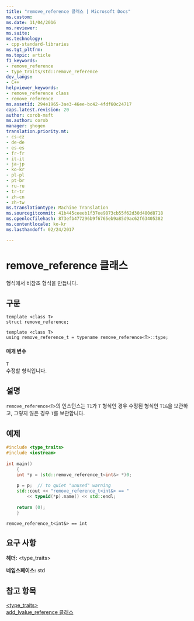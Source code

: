 ```yaml
---
title: "remove_reference 클래스 | Microsoft Docs"
ms.custom: 
ms.date: 11/04/2016
ms.reviewer: 
ms.suite: 
ms.technology:
- cpp-standard-libraries
ms.tgt_pltfrm: 
ms.topic: article
f1_keywords:
- remove_reference
- type_traits/std::remove_reference
dev_langs:
- C++
helpviewer_keywords:
- remove_reference class
- remove_reference
ms.assetid: 294e1965-3ae3-46ee-bc42-4fdf60c24717
caps.latest.revision: 20
author: corob-msft
ms.author: corob
manager: ghogen
translation.priority.mt:
- cs-cz
- de-de
- es-es
- fr-fr
- it-it
- ja-jp
- ko-kr
- pl-pl
- pt-br
- ru-ru
- tr-tr
- zh-cn
- zh-tw
ms.translationtype: Machine Translation
ms.sourcegitcommit: 41b445ceeeb1f37ee9873cb55f62d30d480d8718
ms.openlocfilehash: 873efb477296b9f6765eb9a85d9ac62f63405382
ms.contentlocale: ko-kr
ms.lasthandoff: 02/24/2017

---
```

# <a name="removereference-class"></a>remove_reference 클래스
형식에서 비참조 형식을 만듭니다.  
  
## <a name="syntax"></a>구문  
  
```  
template <class T>  
struct remove_reference;  
 
template <class T>  
using remove_reference_t = typename remove_reference<T>::type;  
```  
  
#### <a name="parameters"></a>매개 변수  
 `T`  
 수정할 형식입니다.  
  
## <a name="remarks"></a>설명  
 `remove_reference<T>`의 인스턴스는 `T1`가 `T` 형식인 경우 수정된 형식인 `T1&`을 보관하고, 그렇지 않은 경우 `T`를 보관합니다.  
  
## <a name="example"></a>예제  
  
```cpp  
#include <type_traits>   
#include <iostream>   
  
int main()   
    {   
    int *p = (std::remove_reference_t<int&> *)0;   
  
    p = p;  // to quiet "unused" warning   
    std::cout << "remove_reference_t<int&> == "   
        << typeid(*p).name() << std::endl;   
  
    return (0);   
    }  
```  
  
```Output  
remove_reference_t<int&> == int  
```  
  
## <a name="requirements"></a>요구 사항  
 **헤더:** \<type_traits>  
  
 **네임스페이스:** std  
  
## <a name="see-also"></a>참고 항목  
 [<type_traits>](../standard-library/type-traits.md)   
 [add_lvalue_reference 클래스](../standard-library/add-lvalue-reference-class.md)

